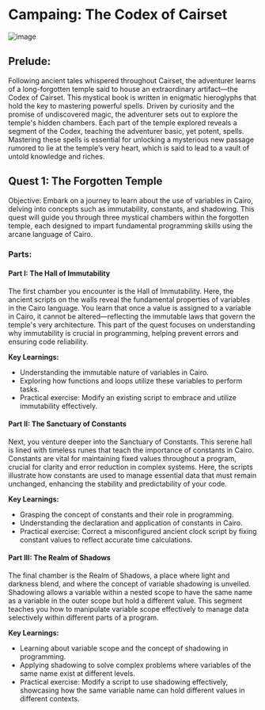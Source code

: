 # Campaing: The Codex of Cairset

![image](https://github.com/brolag/ng-cairo-basics/assets/1393385/05bbe573-bd01-4eb5-9b52-55bcb969649c)

## Prelude:
Following ancient tales whispered throughout Cairset, the adventurer learns of a long-forgotten temple said to house an extraordinary artifact—the Codex of Cairset. This mystical book is written in enigmatic hieroglyphs that hold the key to mastering powerful spells. Driven by curiosity and the promise of undiscovered magic, the adventurer sets out to explore the temple's hidden chambers. Each part of the temple explored reveals a segment of the Codex, teaching the adventurer basic, yet potent, spells. Mastering these spells is essential for unlocking a mysterious new passage rumored to lie at the temple’s very heart, which is said to lead to a vault of untold knowledge and riches.


## Quest 1: The Forgotten Temple

Objective:
Embark on a journey to learn about the use of variables in Cairo, delving into concepts such as immutability, constants, and shadowing. This quest will guide you through three mystical chambers within the forgotten temple, each designed to impart fundamental programming skills using the arcane language of Cairo.

### Parts:

#### Part I: The Hall of Immutability

The first chamber you encounter is the Hall of Immutability. Here, the ancient scripts on the walls reveal the fundamental properties of variables in the Cairo language. You learn that once a value is assigned to a variable in Cairo, it cannot be altered—reflecting the immutable laws that govern the temple's very architecture. This part of the quest focuses on understanding why immutability is crucial in programming, helping prevent errors and ensuring code reliability.

**Key Learnings:**
- Understanding the immutable nature of variables in Cairo.
- Exploring how functions and loops utilize these variables to perform tasks.
- Practical exercise: Modify an existing script to embrace and utilize immutability effectively.

#### Part II: The Sanctuary of Constants

Next, you venture deeper into the Sanctuary of Constants. This serene hall is lined with timeless runes that teach the importance of constants in Cairo. Constants are vital for maintaining fixed values throughout a program, crucial for clarity and error reduction in complex systems. Here, the scripts illustrate how constants are used to manage essential data that must remain unchanged, enhancing the stability and predictability of your code.

**Key Learnings:**
- Grasping the concept of constants and their role in programming.
- Understanding the declaration and application of constants in Cairo.
- Practical exercise: Correct a misconfigured ancient clock script by fixing constant values to reflect accurate time calculations.

#### Part III: The Realm of Shadows

The final chamber is the Realm of Shadows, a place where light and darkness blend, and where the concept of variable shadowing is unveiled. Shadowing allows a variable within a nested scope to have the same name as a variable in the outer scope but hold a different value. This segment teaches you how to manipulate variable scope effectively to manage data selectively within different parts of a program.

**Key Learnings:**
- Learning about variable scope and the concept of shadowing in programming.
- Applying shadowing to solve complex problems where variables of the same name exist at different levels.
- Practical exercise: Modify a script to use shadowing effectively, showcasing how the same variable name can hold different values in different contexts.


